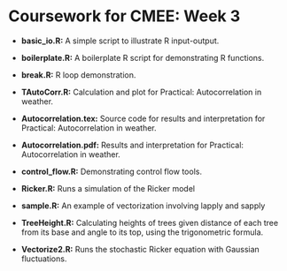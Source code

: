 # Coursework for CMEE: Week 3

- **basic_io.R:** A simple script to illustrate R input-output.

- **boilerplate.R:** A boilerplate R script for demonstrating R functions.

- **break.R:** R loop demonstration.

- **TAutoCorr.R:** Calculation and plot for Practical: Autocorrelation in weather. 

- **Autocorrelation.tex:** Source code for results and interpretation for Practical: Autocorrelation in weather.

- **Autocorrelation.pdf:** Results and interpretation for Practical: Autocorrelation in weather.

- **control_flow.R:** Demonstrating control flow tools.

- **Ricker.R:** Runs a simulation of the Ricker model

- **sample.R:** An example of vectorization involving lapply and sapply

- **TreeHeight.R:** Calculating heights of trees given distance of each tree from its base and angle to its top, using  the trigonometric formula.

- **Vectorize2.R:** Runs the stochastic Ricker equation with Gaussian fluctuations. 